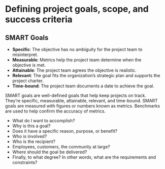 # Defining project goals, scope, and success criteria

## SMART Goals
* __Specific__: The objective has no ambiguity for the project team to misinterpret. 
* __Measurable__: Metrics help the project team determine when the objective is met.
* __Attainable__: The project team agrees the objective is realistic.
* __Relevant__: The goal fits the organization’s strategic plan and supports the project charter.
* __Time-bound__: The project team documents a date to achieve the goal.

SMART goals are well-defined goals that help keep projects on track. They’re specific, measurable, attainable, relevant, and time-bound. SMART goals are measured with figures or numbers known as metrics. Benchmarks are used to help confirm the accuracy of metrics.

* What do I want to accomplish?
* Why is this a goal?
* Does it have a specific reason, purpose, or benefit?
* Who is involved?
* Who is the recipient?
* Employees, customers, the community at large?
* Where should the goal be delivered?
* Finally, to what degree? In other words, what are the requirements and constraints? 
